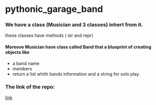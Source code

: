 # pythonic_garage_band
### We have a class (Musician and 3 classes) inhert from it.
 these classes have methods ( str and repr)
#### Moreove Musician  have class called Band that a blueprint of creating objects like 
* a band name  
* members 
* return a list whith bands information and a string for solo play.

### The link of the repo:
[link](https://github.com/Sajanader/pythonic-garage-band/)
